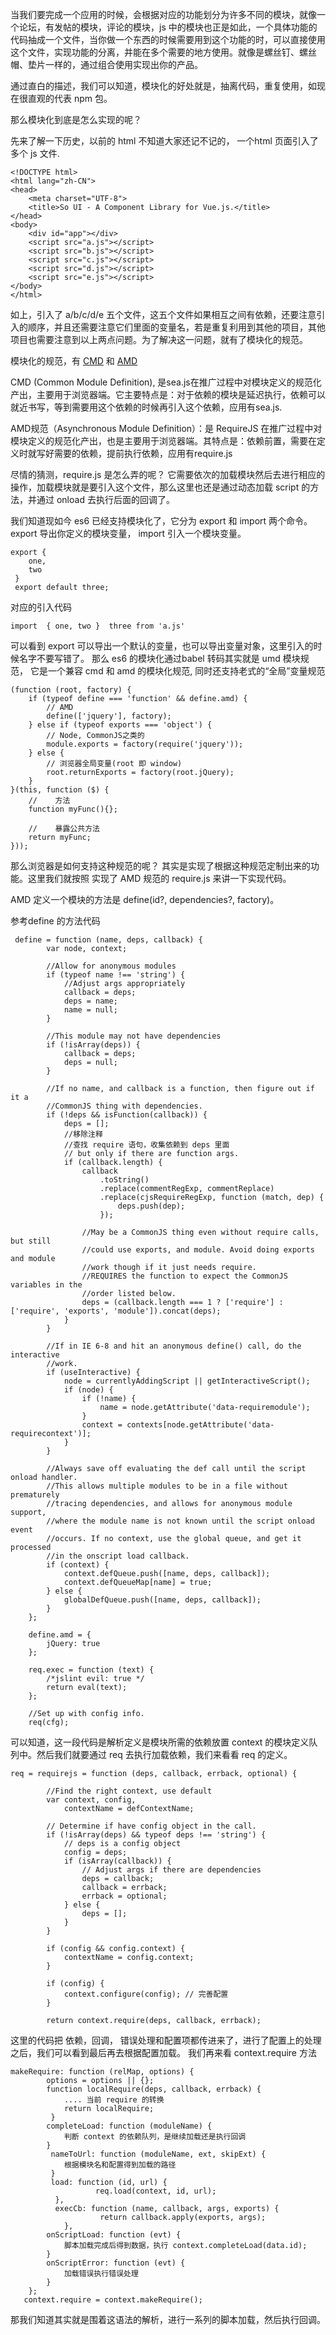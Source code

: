 当我们要完成一个应用的时候，会根据对应的功能划分为许多不同的模块，就像一个论坛，有发帖的模块，评论的模块，js 中的模块也正是如此，一个具体功能的代码抽成一个文件，当你做一个东西的时候需要用到这个功能的时，可以直接使用这个文件，实现功能的分离，并能在多个需要的地方使用。就像是螺丝钉、螺丝帽、垫片一样的，通过组合使用实现出你的产品。

通过直白的描述，我们可以知道，模块化的好处就是，抽离代码，重复使用，如现在很直观的代表 npm 包。



那么模块化到底是怎么实现的呢？

先来了解一下历史，以前的 html 不知道大家还记不记的， 一个html 页面引入了多个 js 文件.
```
<!DOCTYPE html>
<html lang="zh-CN">
<head>
    <meta charset="UTF-8">
    <title>So UI - A Component Library for Vue.js.</title>
</head>
<body>
    <div id="app"></div>
    <script src="a.js"></script>
    <script src="b.js"></script>
    <script src="c.js"></script>
    <script src="d.js"></script>
    <script src="e.js"></script>
</body>
</html>
```
如上，引入了 a/b/c/d/e 五个文件，这五个文件如果相互之间有依赖，还要注意引入的顺序，并且还需要注意它们里面的变量名，若是重复利用到其他的项目，其他项目也需要注意到以上两点问题。为了解决这一问题，就有了模块化的规范。

模块化的规范，有 [CMD](http://javascript.ruanyifeng.com/nodejs/module.html)  和 [AMD](http://www.ruanyifeng.com/blog/2012/10/asynchronous_module_definition.html)

CMD (Common Module Definition), 是sea.js在推广过程中对模块定义的规范化产出，主要用于浏览器端。它主要特点是：对于依赖的模块是延迟执行，依赖可以就近书写，等到需要用这个依赖的时候再引入这个依赖，应用有sea.js.

AMD规范（Asynchronous Module Definition）：是 RequireJS 在推广过程中对模块定义的规范化产出，也是主要用于浏览器端。其特点是：依赖前置，需要在定义时就写好需要的依赖，提前执行依赖，应用有require.js

尽情的猜测，require.js 是怎么弄的呢？ 它需要依次的加载模块然后去进行相应的操作，加载模块就是要引入这个文件，那么这里也还是通过动态加载 script 的方法，并通过 onload 去执行后面的回调了。

我们知道现如今 es6 已经支持模块化了，它分为 export 和 import 两个命令。 export 导出你定义的模块变量， import 引入一个模块变量。

```
export { 
 	one, 
 	two
 }
 export default three;
 ```
 对应的引入代码
 ```
 import  { one, two }  three from 'a.js'
```
可以看到 export 可以导出一个默认的变量，也可以导出变量对象，这里引入的时候名字不要写错了。 那么 es6 的模块化通过babel 转码其实就是 umd 模块规范， 它是一个兼容 cmd 和 amd 的模块化规范, 同时还支持老式的“全局”变量规范
```
(function (root, factory) {
    if (typeof define === 'function' && define.amd) {
        // AMD
        define(['jquery'], factory);
    } else if (typeof exports === 'object') {
        // Node, CommonJS之类的
        module.exports = factory(require('jquery'));
    } else {
        // 浏览器全局变量(root 即 window)
        root.returnExports = factory(root.jQuery);
    }
}(this, function ($) {
    //    方法
    function myFunc(){};
 
    //    暴露公共方法
    return myFunc;
}));
```
那么浏览器是如何支持这种规范的呢？
其实是实现了根据这种规范定制出来的功能。这里我们就按照 实现了 AMD 规范的 require.js 来讲一下实现代码。

AMD 定义一个模块的方法是 define(id?, dependencies?, factory)。

参考define 的方法代码
```
 define = function (name, deps, callback) {
        var node, context;
        
        //Allow for anonymous modules
        if (typeof name !== 'string') {
            //Adjust args appropriately
            callback = deps;
            deps = name;
            name = null;
        }

        //This module may not have dependencies
        if (!isArray(deps)) {
            callback = deps;
            deps = null;
        }

        //If no name, and callback is a function, then figure out if it a
        //CommonJS thing with dependencies.
        if (!deps && isFunction(callback)) {
            deps = [];
            //移除注释
            //查找 require 语句，收集依赖到 deps 里面
            // but only if there are function args.
            if (callback.length) {
                callback
                    .toString()
                    .replace(commentRegExp, commentReplace)
                    .replace(cjsRequireRegExp, function (match, dep) {
                        deps.push(dep);
                    });

                //May be a CommonJS thing even without require calls, but still
                //could use exports, and module. Avoid doing exports and module
                //work though if it just needs require.
                //REQUIRES the function to expect the CommonJS variables in the
                //order listed below.
                deps = (callback.length === 1 ? ['require'] : ['require', 'exports', 'module']).concat(deps);
            }
        }

        //If in IE 6-8 and hit an anonymous define() call, do the interactive
        //work.
        if (useInteractive) {
            node = currentlyAddingScript || getInteractiveScript();
            if (node) {
                if (!name) {
                    name = node.getAttribute('data-requiremodule');
                }
                context = contexts[node.getAttribute('data-requirecontext')];
            }
        }

        //Always save off evaluating the def call until the script onload handler.
        //This allows multiple modules to be in a file without prematurely
        //tracing dependencies, and allows for anonymous module support,
        //where the module name is not known until the script onload event
        //occurs. If no context, use the global queue, and get it processed
        //in the onscript load callback.
        if (context) {
            context.defQueue.push([name, deps, callback]);
            context.defQueueMap[name] = true;
        } else {
            globalDefQueue.push([name, deps, callback]);
        }
    };

    define.amd = {
        jQuery: true
    };
    
	req.exec = function (text) {
        /*jslint evil: true */
        return eval(text);
    };

    //Set up with config info.
    req(cfg);
```
可以知道，这一段代码是解析定义是模块所需的依赖放置 context 的模块定义队列中。然后我们就要通过 req 去执行加载依赖，我们来看看 req 的定义。
```
req = requirejs = function (deps, callback, errback, optional) {

        //Find the right context, use default
        var context, config,
            contextName = defContextName;

        // Determine if have config object in the call.
        if (!isArray(deps) && typeof deps !== 'string') {
            // deps is a config object
            config = deps;
            if (isArray(callback)) {
                // Adjust args if there are dependencies
                deps = callback;
                callback = errback;
                errback = optional;
            } else {
                deps = [];
            }
        }

        if (config && config.context) {
            contextName = config.context;
        }
       
        if (config) {
            context.configure(config); // 完善配置
        }

        return context.require(deps, callback, errback); 
```
这里的代码把 依赖，回调， 错误处理和配置项都传进来了，进行了配置上的处理之后，我们可以看到最后再去根据配置加载。
我们再来看 context.require 方法
```
makeRequire: function (relMap, options) {
		options = options || {};
		function localRequire(deps, callback, errback) {
			.... 当前 require 的转换
      	 	return localRequire;
  		 }
		completeLoad: function (moduleName) {
			判断 context 的依赖队列，是继续加载还是执行回调
		}
		 nameToUrl: function (moduleName, ext, skipExt) {
		 	根据模块名和配置得到加载的路径
		 }
		 load: function (id, url) {
	               req.load(context, id, url);
	      },
	      execCb: function (name, callback, args, exports) {
	                return callback.apply(exports, args);
	        },
		onScriptLoad: function (evt) {
			脚本加载完成后得到数据，执行 context.completeLoad(data.id);
		}
		onScriptError: function (evt) {
			加载错误执行错误处理
		}
	};
   context.require = context.makeRequire();
```
那我们知道其实就是围着这语法的解析，进行一系列的脚本加载，然后执行回调。


